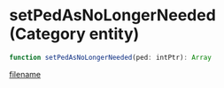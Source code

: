 # setPedAsNoLongerNeeded (Category entity)

```js
function setPedAsNoLongerNeeded(ped: intPtr): Array
```

[filename](setPedAsNoLongerNeeded_m.md ':include')